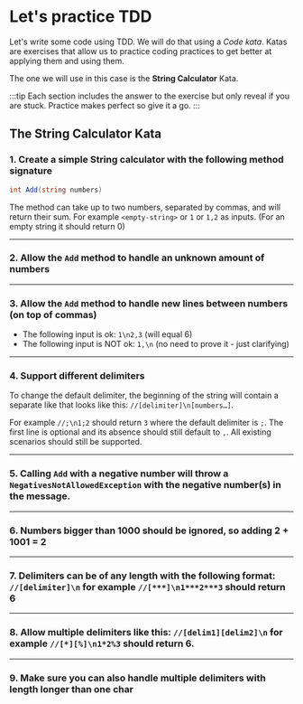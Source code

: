 ﻿---
description: Practice makes perfect. Let's give TDD a go
---

# Let's practice TDD

Let's write some code using TDD. We will do that using a _Code kata_. Katas are exercises that allow us to practice coding practices to get better at applying them and using them.

The one we will use in this case is the **String Calculator** Kata.

:::tip
Each section includes the answer to the exercise but only reveal if you are stuck. Practice makes perfect so give it a go.
:::

## The String Calculator Kata

### 1. Create a simple String calculator with the following method signature

```csharp
int Add(string numbers)
```

The method can take up to two numbers, separated by commas, and will return their sum.
For example `<empty-string>` or `1` or `1,2` as inputs. (For an empty string it should return 0)

---

### 2. Allow the `Add` method to handle an unknown amount of numbers

---

### 3. Allow the `Add` method to handle new lines between numbers (on top of commas)

- The following input is ok: `1\n2,3` (will equal 6)
- The following input is NOT ok: `1,\n` (no need to prove it - just clarifying)

---

### 4. Support different delimiters

To change the default delimiter, the beginning of the string will contain a separate like that looks like this: `//[delimiter]\n[numbers…]`.

For example `//;\n1;2` should return `3` where the default delimiter is `;`.
The first line is optional and its absence should still default to `,`. All existing scenarios should still be supported.

---

### 5. Calling `Add` with a negative number will throw a `NegativesNotAllowedException` with the negative number(s) in the message.

---

### 6. Numbers bigger than 1000 should be ignored, so adding 2 + 1001 = 2

---

### 7. Delimiters can be of any length with the following format: `//[delimiter]\n` for example `//[***]\n1***2***3` should return 6

---
 
### 8. Allow multiple delimiters like this: `//[delim1][delim2]\n` for example `//[*][%]\n1*2%3` should return 6.

---

### 9. Make sure you can also handle multiple delimiters with length longer than one char

